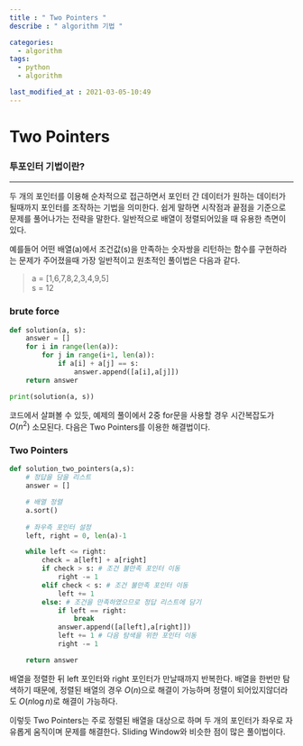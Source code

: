 ```yaml
---
title : " Two Pointers "
describe : " algorithm 기법 "

categories:
  - algorithm
tags:
  - python
  - algorithm

last_modified_at : 2021-03-05-10:49
---
```


Two Pointers
===

### 투포인터 기법이란?
---
 두 개의 포인터를 이용해 순차적으로 접근하면서 포인터 간 데이터가 원하는 데이터가 될때까지 포인터를 조작하는 기법을 의미한다. 쉽게 말하면 시작점과 끝점을 기준으로 문제를 풀어나가는 전략을 말한다. 일반적으로 배열이 정렬되어있을 때 유용한 측면이 있다.   


 예를들어 어떤 배열(a)에서 조건값(s)을 만족하는 숫자쌍을 리턴하는 함수를 구현하라는 문제가 주어졌을때 가장 일반적이고 원초적인 풀이법은 다음과 같다. 

> a = [1,6,7,8,2,3,4,9,5]  
> s = 12

### brute force
``` python
def solution(a, s):
    answer = []
    for i in range(len(a)):
        for j in range(i+1, len(a)):
            if a[i] + a[j] == s:
                answer.append([a[i],a[j]])
    return answer

print(solution(a, s))
```

코드에서 살펴볼 수 있듯, 예제의 풀이에서 2중 for문을 사용할 경우 시간복잡도가 $O(n^2)$ 소모된다. 다음은 Two Pointers를 이용한 해결법이다. 


### Two Pointers
``` python
def solution_two_pointers(a,s):
    # 정답을 담을 리스트
    answer = []

    # 배열 정렬
    a.sort()
    
    # 좌우측 포인터 설정
    left, right = 0, len(a)-1

    while left <= right:
        check = a[left] + a[right]
        if check > s: # 조건 불만족 포인터 이동
            right -= 1
        elif check < s: # 조건 불만족 포인터 이동
            left += 1
        else: # 조건을 만족하였으므로 정답 리스트에 담기
            if left == right:
                break
            answer.append([a[left],a[right]])
            left += 1 # 다음 탐색을 위한 포인터 이동 
            right -= 1

    return answer
```

배열을 정렬한 뒤 left 포인터와 right 포인터가 만날때까지 반복한다. 배열을 한번만 탐색하기 때문에, 정렬된 배열의 경우 $O(n)$으로 해결이 가능하며 정렬이 되어있지않더라도 $O(n\log{}n)$로 해결이 가능하다. 

이렇듯 Two Pointers는 주로 정렬된 배열을 대상으로 하며 두 개의 포인터가 좌우로 자유롭게 움직이며 문제를 해결한다. Sliding Window와 비슷한 점이 많은 풀이법이다. 

